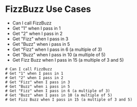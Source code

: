 # FizzBuzz Use Cases

- Can I call FizzBuzz
- Get "1" when I pass in 1
- Get "2" when I pass in 2
- Get "Fizz" when I pass in 3
- Get "Buzz" when i pass in 5
- Get "Fizz" when I pass in 6 (a multiple of 3)
- Get "Buzz" when I pass in 10 (a multiple of 5)
- Get Fizz Buzz when I pass in 15 (a multiple of 3 and 5)



```
# Can I call FizzBuzz
# Get "1" when I pass in 1
# Get "2" when I pass in 2
# Get "Fizz" when I pass in 3
# Get "Buzz" when i pass in 5
# Get "Fizz" when I pass in 6 (a multiple of 3)
# Get "Buzz" when I pass in 10 (a multiple of 5)
# Get Fizz Buzz when I pass in 15 (a multiple of 3 and 5)
```